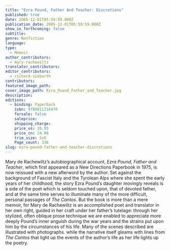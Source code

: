 ```yaml
---
title: "Ezra Pound, Father And Teacher: Discretions"
published: true
date: 2005-12-01T05:59:59.000Z
publication_date: 2005-12-01T05:59:59.000Z
show_in_forthcoming: false
subtitle:
genre: Nonfiction
language:
type:
  - Memoir
author_contributors:
  - mary-rachewiltz
translator_contributors:
editor_contributors:
  - richard-sieburth
contributors:
featured_image_path:
cover_image_path: Ezra_Pound_Father_and_Teacher.jpg
description:
editions:
  - binding: Paperback
    isbn: 9780811216470
    forsale: false
    saleprice:
    shipping_charge:
    price_us: 16.95
    price_cn: 24.00
    trim_size: 5x8
    Page_count: 336
slug: ezra-pound-father-and-teacher-discretions
---
```


Mary de Rachewiltz’s autobiographical account, _Ezra Pound, Father and Teacher_, which first appeared as a New Directions Paperbook in 1975, is now reissued with a new afterword by the author. Set against the background of Fascist Italy and the Tyrolean Alps where she spent the early years of her childhood, the story Ezra Pound’s daughter movingly reveals is a side of the poet which is seldom touched upon, that of devoted father, and at the same time serves to illuminate many of the more difficult, personal passages of _The Cantos_. But the book is more than a mere memoir, for Mary de Rachewiltz is an accomplished poet and translator in her own right, guided in her craft under her father’s tutelage: through her stylized, often oblique prose technique we are enabled to appreciate more deeply Pound’s inner anguish during the war years and the strains put upon him by the circumstances of his life. Many of the scenes described are illustrated with photographs. while the narrative itself gleams with lines from _The Cantos_ that light up the events of the author’s life as her life lights up the poetry.

